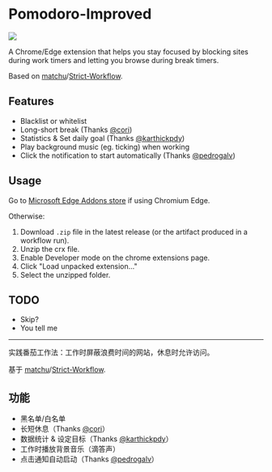 # Pomodoro-Improved

[![](https://img.shields.io/badge/Edge-Install-blue)](https://microsoftedge.microsoft.com/addons/detail/aglnejhljfcgffkmhafficfaejjbcnji)

A Chrome/Edge extension that helps you stay focused by blocking sites during work timers and letting you browse during break timers.

Based on [matchu](https://github.com/matchu)/[Strict-Workflow](https://github.com/matchu/Strict-Workflow).

## Features

- Blacklist or whitelist
- Long-short break (Thanks [@cori](https://github.com/matchu/Strict-Workflow/pull/25))
- Statistics & Set daily goal (Thanks [@karthickpdy](https://github.com/matchu/Strict-Workflow/pull/61))
- Play background music (eg. ticking) when working
- Click the notification to start automatically (Thanks [@pedrogalv](https://github.com/matchu/Strict-Workflow/pull/65))

## Usage

Go to [Microsoft Edge Addons store](https://microsoftedge.microsoft.com/addons/detail/aglnejhljfcgffkmhafficfaejjbcnji) if using Chromium Edge.

Otherwise:

1. Download `.zip` file in the latest release (or the artifact produced in a workflow run).
2. Unzip the crx file.
3. Enable Developer mode on the chrome extensions page.
4. Click "Load unpacked extension..."
5. Select the unzipped folder.

## TODO

- Skip?
- You tell me

---

实践番茄工作法：工作时屏蔽浪费时间的网站，休息时允许访问。

基于 [matchu](https://github.com/matchu)/[Strict-Workflow](https://github.com/matchu/Strict-Workflow).

## 功能

- 黑名单/白名单
- 长短休息（Thanks [@cori](https://github.com/matchu/Strict-Workflow/pull/25)）
- 数据统计 & 设定目标（Thanks [@karthickpdy](https://github.com/matchu/Strict-Workflow/pull/61)）
- 工作时播放背景音乐（滴答声）
- 点击通知自动启动（Thanks [@pedrogalv](https://github.com/matchu/Strict-Workflow/pull/65)）
